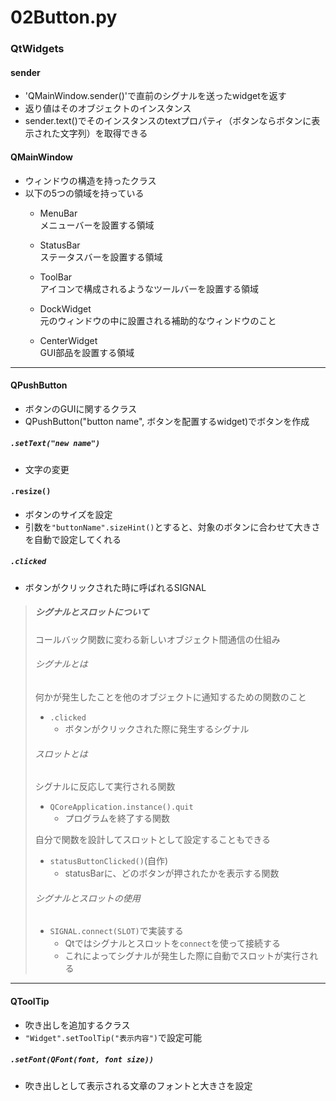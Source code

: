 # 02Button.py

###  QtWidgets

#### sender
- 'QMainWindow.sender()'で直前のシグナルを送ったwidgetを返す
- 返り値はそのオブジェクトのインスタンス
- sender.text()でそのインスタンスのtextプロパティ（ボタンならボタンに表示された文字列）を取得できる

#### QMainWindow
- ウィンドウの構造を持ったクラス
- 以下の5つの領域を持っている
  - MenuBar  
    メニューバーを設置する領域  

  - StatusBar  
    ステータスバーを設置する領域

  - ToolBar  
    アイコンで構成されるようなツールバーを設置する領域

  - DockWidget  
    元のウィンドウの中に設置される補助的なウィンドウのこと

  - CenterWidget  
    GUI部品を設置する領域

---

#### QPushButton
- ボタンのGUIに関するクラス
- QPushButton("button name", ボタンを配置するwidget)でボタンを作成

##### `.setText("new name")`
- 文字の変更

#### `.resize()`
- ボタンのサイズを設定
- 引数を`"buttonName".sizeHint()`とすると、対象のボタンに合わせて大きさを自動で設定してくれる

##### `.clicked`
- ボタンがクリックされた時に呼ばれるSIGNAL

> ##### シグナルとスロットについて
> コールバック関数に変わる新しいオブジェクト間通信の仕組み
>
> ###### シグナルとは  
> 何かが発生したことを他のオブジェクトに通知するための関数のこと  
> - `.clicked`
>   - ボタンがクリックされた際に発生するシグナル
>
> ###### スロットとは
> シグナルに反応して実行される関数
> - `QCoreApplication.instance().quit`
>   - プログラムを終了する関数
>
> 自分で関数を設計してスロットとして設定することもできる
> - `statusButtonClicked()`(自作)
>   - statusBarに、どのボタンが押されたかを表示する関数
>   
> ######  シグナルとスロットの使用
> - `SIGNAL.connect(SLOT)`で実装する  
>   - Qtではシグナルとスロットを`connect`を使って接続する  
>   - これによってシグナルが発生した際に自動でスロットが実行される

---

#### QToolTip
- 吹き出しを追加するクラス
- `"Widget".setToolTip("表示内容")`で設定可能

##### `.setFont(QFont(font, font size))`
- 吹き出しとして表示される文章のフォントと大きさを設定

